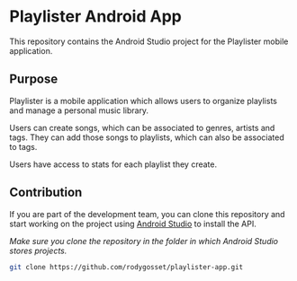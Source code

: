 # Playlister Android App

This repository contains the Android Studio project
for the Playlister mobile application. 

## Purpose

Playlister is a mobile application which allows users to organize playlists and manage a personal music library.

Users can create songs, which can be associated to genres, artists and tags.
They can add those songs to playlists, which can also be associated to tags.

Users have access to stats for each playlist they create.

## Contribution

If you are part of the development team, you can clone this repository and start working on the project using [Android Studio](https://developer.android.com/studio/) to install the API.

*Make sure you clone the repository in the folder in which Android Studio stores projects.*

```bash
git clone https://github.com/rodygosset/playlister-app.git
```
